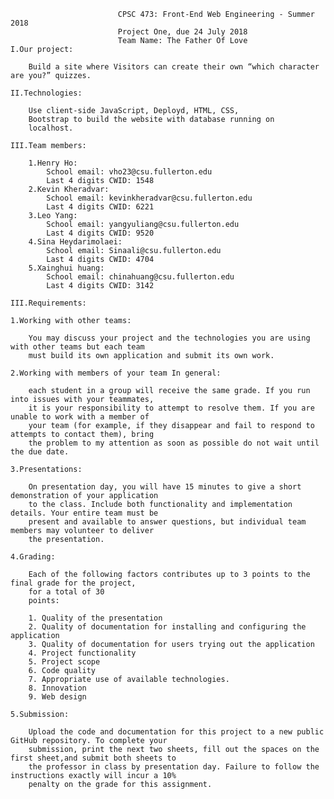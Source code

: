 
                            CPSC 473: Front-End Web Engineering - Summer 2018
                            Project One, due 24 July 2018
                            Team Name: The Father Of Love
    I.Our project:

        Build a site where Visitors can create their own “which character are you?” quizzes.

    II.Technologies: 

        Use client-side JavaScript, Deployd, HTML, CSS,
        Bootstrap to build the website with database running on 
        localhost.

    III.Team members:

        1.Henry Ho:
            School email: vho23@csu.fullerton.edu
            Last 4 digits CWID: 1548
        2.Kevin Kheradvar:
            School email: kevinkheradvar@csu.fullerton.edu
            Last 4 digits CWID: 6221
        3.Leo Yang:
            School email: yangyuliang@csu.fullerton.edu
            Last 4 digits CWID: 9520
        4.Sina Heydarimolaei:
            School email: Sinaali@csu.fullerton.edu
            Last 4 digits CWID: 4704
        5.Xainghui huang:
            School email: chinahuang@csu.fullerton.edu
            Last 4 digits CWID: 3142

    III.Requirements:
    
    1.Working with other teams:

        You may discuss your project and the technologies you are using with other teams but each team 
        must build its own application and submit its own work.

    2.Working with members of your team In general: 

        each student in a group will receive the same grade. If you run into issues with your teammates,
        it is your responsibility to attempt to resolve them. If you are unable to work with a member of 
        your team (for example, if they disappear and fail to respond to attempts to contact them), bring 
        the problem to my attention as soon as possible do not wait until the due date.

    3.Presentations:

        On presentation day, you will have 15 minutes to give a short demonstration of your application
        to the class. Include both functionality and implementation details. Your entire team must be 
        present and available to answer questions, but individual team members may volunteer to deliver 
        the presentation.

    4.Grading:

        Each of the following factors contributes up to 3 points to the final grade for the project,
        for a total of 30
        points:

        1. Quality of the presentation
        2. Quality of documentation for installing and configuring the application
        3. Quality of documentation for users trying out the application
        4. Project functionality
        5. Project scope
        6. Code quality
        7. Appropriate use of available technologies.
        8. Innovation
        9. Web design

    5.Submission:

        Upload the code and documentation for this project to a new public GitHub repository. To complete your
        submission, print the next two sheets, fill out the spaces on the first sheet,and submit both sheets to 
        the professor in class by presentation day. Failure to follow the instructions exactly will incur a 10% 
        penalty on the grade for this assignment.
